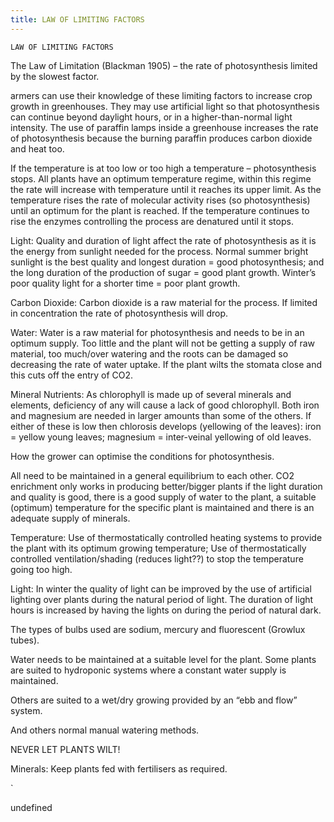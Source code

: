 ```yaml
---
title: LAW OF LIMITING FACTORS
---
```

`LAW OF LIMITING FACTORS`

 The Law of Limitation (Blackman 1905) – the rate of photosynthesis limited by the slowest factor.

armers can use their knowledge of these limiting factors to increase crop growth in greenhouses.  They may use artificial light so that photosynthesis can continue beyond daylight hours, or in a higher-than-normal light intensity.  The use of paraffin lamps inside a greenhouse increases the rate of photosynthesis because the burning paraffin produces carbon dioxide and heat too.

If the temperature is at too low or too high a temperature – photosynthesis stops.  All plants have an optimum temperature regime, within this regime the rate will increase with temperature until it reaches its upper limit.  As the temperature rises the rate of molecular activity rises (so photosynthesis) until an optimum for the plant is reached.  If the temperature continues to rise the enzymes controlling the process are denatured until it stops.
 
 
Light:
Quality and duration of light affect the rate of photosynthesis as it is the energy from sunlight needed for the process.  Normal summer bright sunlight is the best quality and longest duration = good photosynthesis; and the long duration of the production of sugar = good plant growth.  Winter’s poor quality light for a shorter time = poor plant growth.

Carbon Dioxide:
Carbon dioxide is a raw material for the process.  If limited in concentration the rate of photosynthesis will drop.

Water:
Water is a raw material for photosynthesis and needs to be in an optimum supply. Too little and the plant will not be getting a supply of raw material, too much/over watering and the roots can be damaged so decreasing the rate of water uptake.  If the plant wilts the stomata close and this cuts off the entry of CO2.

Mineral Nutrients:
As chlorophyll is made up of several minerals and elements, deficiency of any will cause a lack of good chlorophyll.  Both iron and magnesium are needed in larger amounts than some of the others.  If either of these is low then chlorosis develops (yellowing of the leaves): iron = yellow young leaves; magnesium = inter-veinal yellowing of old leaves.


How the grower can optimise the conditions for photosynthesis.

All need to be maintained in a general equilibrium to each other.  CO2 enrichment only works in producing better/bigger plants if the light duration and quality is good, there is a good supply of water to the plant, a suitable (optimum) temperature for the specific plant is maintained and there is an adequate supply of minerals.

Temperature:
Use of thermostatically controlled heating systems to provide the plant with its optimum growing temperature;
Use of thermostatically controlled ventilation/shading (reduces light??) to stop the temperature going too high.

Light:
In winter the quality of light can be improved by the use of artificial lighting over plants during the natural period of light.  The duration of light hours is increased by having the lights on during the period of natural dark.

The types of bulbs used are sodium, mercury and fluorescent (Growlux tubes).

Water needs to be maintained at a suitable level for the plant.  Some plants are suited to hydroponic systems where a constant water supply is maintained.


Others are suited to a wet/dry growing provided by an “ebb and flow” system.



And others normal manual watering methods.

NEVER LET PLANTS WILT!

Minerals:
Keep plants fed with fertilisers as required.



`

undefined